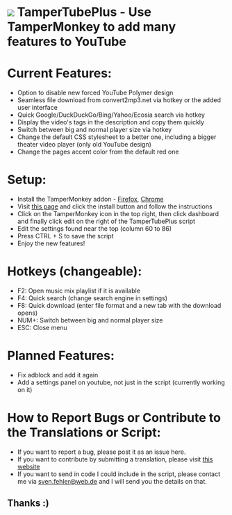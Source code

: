 # <img src="https://raw.githubusercontent.com/Sv443/code/master/resources/favicons/tampertubeplusv5.png" /> TamperTubePlus - Use TamperMonkey to add many features to YouTube


# Current Features:

  - Option to disable new forced YouTube Polymer design
  - Seamless file download from convert2mp3.net via hotkey or the added user interface
  - Quick Google/DuckDuckGo/Bing/Yahoo/Ecosia search via hotkey
  - Display the video's tags in the description and copy them quickly
  - Switch between big and normal player size via hotkey
  - Change the default CSS stylesheet to a better one, including a bigger theater video player (only old YouTube design)
  - Change the pages accent color from the default red one


# Setup:
  - Install the TamperMonkey addon - <a href="https://tinyurl.com/ybed26ab" target="blank_">Firefox</a>, <a href="https://tinyurl.com/aqhkmex" target="blank_">Chrome</a>
  - Visit <a href="https://tinyurl.com/ycbqpncm" target="blank_">this page</a> and click the install button and follow the instructions
  - Click on the TamperMonkey icon in the top right, then click dashboard and finally click edit on the right of the TamperTubePlus script
  - Edit the settings found near the top (column 60 to 86)
  - Press CTRL + S to save the script
  - Enjoy the new features!


# Hotkeys (changeable):
  - F2:    Open music mix playlist if it is available
  - F4:    Quick search (change search engine in settings)
  - F8:    Quick download (enter file format and a new tab with the download opens)
  - NUM+:  Switch between big and normal player size
  - ESC:   Close menu
  
  
# Planned Features:
  - Fix adblock and add it again
  - Add a settings panel on youtube, not just in the script (currently working on it)


# How to Report Bugs or Contribute to the Translations or Script:
- If you want to report a bug, please post it as an issue here.
- If you want to contribute by submitting a translation, please visit <a href="http://www.sv443.net/translate_ttp" target="blank_">this website</a>
- If you want to send in code I could include in the script, please contact me via sven.fehler@web.de and I will send you the details on that. 
## Thanks :)
